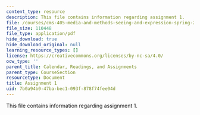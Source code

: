 ```yaml
---
content_type: resource
description: This file contains information regarding assignment 1.
file: /courses/cms-405-media-and-methods-seeing-and-expression-spring-2013/7b0a94b047babec1093f878f74fee04d_MITCMS_405S13_assignment1.pdf
file_size: 110448
file_type: application/pdf
hide_download: true
hide_download_original: null
learning_resource_types: []
license: https://creativecommons.org/licenses/by-nc-sa/4.0/
ocw_type: ''
parent_title: Calendar, Readings, and Assignments
parent_type: CourseSection
resourcetype: Document
title: Assignment 1
uid: 7b0a94b0-47ba-bec1-093f-878f74fee04d
---
```

This file contains information regarding assignment 1.